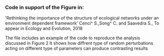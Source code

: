 ### Code in support of the Figure in:
'Rethinking the importance of the structure of ecological networks under an environment dependent framework'
Cenci^ S.,Song^ C. and Saavedra S., To appear in Ecology and Evolution, 2018

The file includes an example of the code to reproduce the analysis discussed in Figure 2
It shows how diffrent type of random perturbations acting on different type of parameters can produce contrasting results
